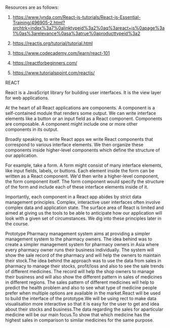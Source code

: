 
Resources are as follows:

1. https://www.lynda.com/React-js-tutorials/React-js-Essential-Training/496905-2.html?srchtrk=index%3a7%0alinktypeid%3a2%0aq%3areact+js%0apage%3a1%0as%3arelevance%0asa%3atrue%0aproducttypeid%3a2

2. https://reactjs.org/tutorial/tutorial.html

3. https://www.codecademy.com/learn/react-101

4. https://reactforbeginners.com/

5. https://www.tutorialspoint.com/reactjs/

REACT

React is a JavaScript library for building user interfaces. It is the view layer for web applications.

At the heart of all React applications are components. A component is a self-contained module that renders some output. We can write interface elements like a button or an input field as a React component. Components are composable. A component might include one or more other components in its output.

Broadly speaking, to write React apps we write React components that correspond to various interface elements. We then organize these components inside higher-level components which define the structure of our application.

For example, take a form. A form might consist of many interface elements, like input fields, labels, or buttons. Each element inside the form can be written as a React component. We'd then write a higher-level component, the form component itself. The form component would specify the structure of the form and include each of these interface elements inside of it.

Importantly, each component in a React app abides by strict data management principles. Complex, interactive user interfaces often involve complex data and application state. The surface area of React is limited and aimed at giving us the tools to be able to anticipate how our application will look with a given set of circumstances. We dig into these principles later in the course.

Prototype
Pharmacy management system aims at providing a simpler management system to the pharmacy owners. The idea behind was to create a simpler management system for pharmacy owners in Asia where every pharmacy owner runs their business individually. The system will show the sale record of the pharmacy and will help the owners to maintain their stock.The idea behind the approach was to use the data from sales in pharmacy to manage their stocks, profit/loss and also to see the sale trends of different medicines. The record will help the shop owners to manage their business and will also show the different pattern in sales of medicines in different regions. The sales pattern of different medicines will help to predict the health problem and also to see what type of medicine people prefer when multiple options are available in the market.React will be used to build the interface of the prototype.We will be using rect to make data visualisation more interactive so that it is easy for the user to get and idea about their stocks and business.The data regarding the sales for aparticular medicine will be our main focus.To show that which medicine has the highest sales in comparison to similar medicines for the same purpose.

